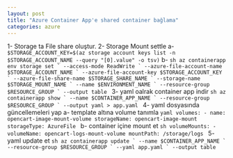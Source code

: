 ```yaml
---
layout: post
title: "Azure Container App'e shared container bağlama"
categories: azure
---
```


1- Storage ta File share oluştur.
2- Storage Mount settle
  a- `$STORAGE_ACCOUNT_KEY=$(az storage account keys list -n $STORAGE_ACCOUNT_NAME --query "[0].value" -o tsv)`
  b- ``sh
      az containerapp env storage set `
        --access-mode ReadWrite `
        --azure-file-account-name $STORAGE_ACCOUNT_NAME `
        --azure-file-account-key $STORAGE_ACCOUNT_KEY `
        --azure-file-share-name $STORAGE_SHARE_NAME `
        --storage-name $STORAGE_MOUNT_NAME `
        --name $ENVIRONMENT_NAME `
        --resource-group $RESOURCE_GROUP `
        --output table
      ``
3- yaml oalrak container app indir
  ``sh
    az containerapp show `
      --name $CONTAINER_APP_NAME `
      --resource-group $RESOURCE_GROUP `
      --output yaml > app.yaml
  ``
4- yaml dosyasında güncellemeleri yap
  a- template altına volume tanımla
      ``yaml
        volumes:
        - name: opencart-image-mount-volume
          storageName: opencart-image-mount
          storageType: AzureFile
        ``
  b- container içine mount et
    ``sh
      volumeMounts:
          - volumeName: opencart-logs-mount-volume
            mountPath: /storage/logs
    ``
5- yaml update et
``sh
  az containerapp update `
  --name $CONTAINER_APP_NAME `
  --resource-group $RESOURCE_GROUP `
  --yaml app.yaml `
  --output table
``
